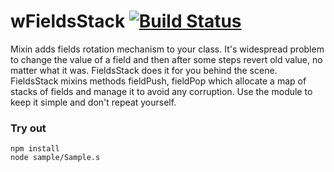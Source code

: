 
# wFieldsStack [![Build Status](https://travis-ci.org/Wandalen/wFieldsStack.svg?branch=master)](https://travis-ci.org/Wandalen/wFieldsStack)

Mixin adds fields rotation mechanism to your class. It's widespread problem to change the value of a field and then after some steps revert old value, no matter what it was. FieldsStack does it for you behind the scene. FieldsStack mixins methods fieldPush, fieldPop which allocate a map of stacks of fields and manage it to avoid any corruption. Use the module to keep it simple and don't repeat yourself.

### Try out
```
npm install
node sample/Sample.s
```

































































